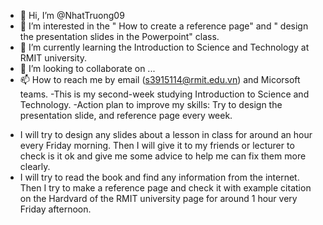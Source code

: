 - 👋 Hi, I’m @NhatTruong09
- 👀 I’m interested in the " How to create a reference page" and " design the presentation slides in the Powerpoint" class. 
- 🌱 I’m currently learning the Introduction to Science and Technology at RMIT university. 
- 💞️ I’m looking to collaborate on ...
- 📫 How to reach me by email (s3915114@rmit.edu.vn) and Micorsoft teams.
 -This is my second-week studying Introduction to Science and Technology. 
 -Action plan to improve my skills: Try to design the presentation slide, and reference page every week. 
 + I will try to design any slides about a lesson in class for around an hour every Friday morning. Then I will give it to my friends or lecturer to check is it ok and give me some advice to help me can fix them more clearly.
 + I will try to read the book and find any information from the internet. Then I try to make a reference page and check it with example citation on the Hardvard of the RMIT university page for around 1 hour very Friday afternoon.
<!---
NhatTruong09/NhatTruong09 is a ✨ special ✨ repository because its `README.md` (this file) appears on your GitHub profile.
You can click the Preview link to take a look at your changes.
--->
